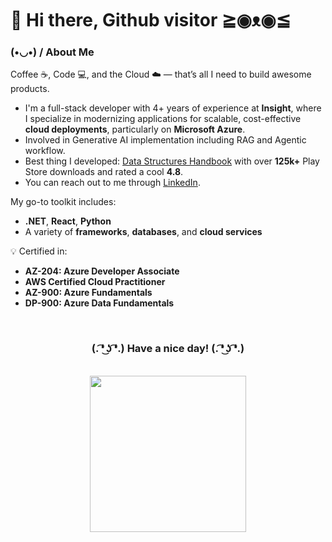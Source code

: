 # 👋 Hi there, Github visitor ≧◉ᴥ◉≦  

### (•◡•) / About Me  
Coffee ☕️, Code 💻, and the Cloud ☁️ — that’s all I need to build awesome products.  

- I'm a full-stack developer with 4+ years of experience at **Insight**, where I specialize in modernizing applications for scalable, cost-effective **cloud deployments**, particularly on **Microsoft Azure**.
- Involved in Generative AI implementation including RAG and Agentic workflow.
- Best thing I developed: [Data Structures Handbook](https://play.google.com/store/apps/details?id=com.bashoverflow.datastructures&hl=en_IN&gl=US) with over **125k+** Play Store downloads and rated a cool **4.8**.
- You can reach out to me through <a href="https://www.linkedin.com/in/sayantan-maiti/">LinkedIn</a>.

My go-to toolkit includes:  
- **.NET**, **React**, **Python**  
- A variety of **frameworks**, **databases**, and **cloud services**

💡 Certified in:  
- **AZ-204: Azure Developer Associate**
- **AWS Certified Cloud Practitioner**
- **AZ-900: Azure Fundamentals**  
- **DP-900: Azure Data Fundamentals**

<div align="center">
<br>

### (. ͡❛ ͜ʖ ͡❛.) Have a nice day! (. ͡❛ ͜ʖ ͡❛.)

<br>
<img height="250px" src="https://media3.giphy.com/media/jUwpNzg9IcyrK/giphy.gif">

</div>
